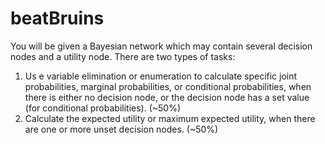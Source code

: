 # beatBruins
You will be given a Bayesian network which may contain several decision nodes and a utility
node. There are two types of tasks:
1) Us e variable elimination or enumeration to calculate specific joint probabilities, marginal
probabilities, or conditional probabilities, when there is either no decision node, or the
decision node has a set value (for conditional probabilities). (~50%)
2) Calculate the expected utility or maximum expected utility, when there are one or more
unset decision nodes. (~50%)
